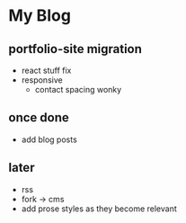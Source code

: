 # My Blog

## portfolio-site migration

- react stuff fix
- responsive
  - contact spacing wonky

## once done

- add blog posts

## later

- rss
- fork -> cms
- add prose styles as they become relevant

